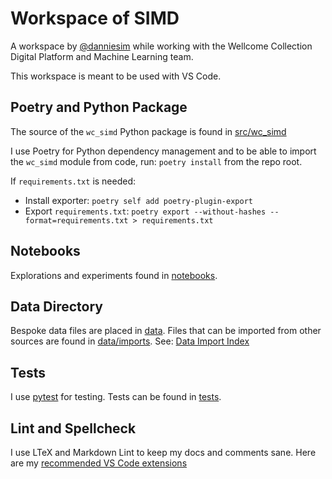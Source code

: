 # Workspace of SIMD

A workspace by [@danniesim](https://github.com/danniesim) while working with the Wellcome Collection Digital Platform and Machine Learning team.

This workspace is meant to be used with VS Code.

## Poetry and Python Package

 The source of the `wc_simd` Python package is found in [src/wc_simd](./src/wc_simd/)

I use Poetry for Python dependency management and to be able to import the `wc_simd` module from code, run: `poetry install` from the repo root.

If `requirements.txt` is needed:

- Install exporter: `poetry self add poetry-plugin-export`
- Export `requirements.txt`: `poetry export --without-hashes --format=requirements.txt > requirements.txt`

## Notebooks

Explorations and experiments found in [notebooks](./notebooks/).

## Data Directory

Bespoke data files are placed in [data](./data). Files that can be imported from other sources are found in [data/imports](./data/imports/). See: [Data Import Index](./data/imports/data_import_index.md)

## Tests

I use [pytest](https://docs.pytest.org/) for testing. Tests can be found in [tests](./tests/).

## Lint and Spellcheck

I use LTeX and Markdown Lint to keep my docs and comments sane. Here are my [recommended VS Code extensions](./.vscode/extensions.json)
